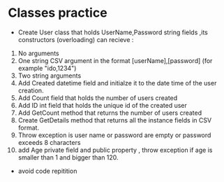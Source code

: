 # Classes practice
* Create User class that holds UserName,Password string fields ,its constructors (overloading) can recieve :
1. No arguments
2. One string CSV argument in the format [userName],[password] (for example "ido,1234")
3. Two string arguments 
4. Add Created datetime field and initialze it to the date time of the user creation.
5. Add Count field that holds the number of users created
6. Add ID int field that holds the unique id of the created user
7. Add GetCount method that returns the number of users created
8. Create GetDetails method that returns all the instance fields in CSV format.
9. Throw exception is user name or password are empty or password exceeds 8 characters
10. add Age private field and public property , throw exception if age is smaller than 1 and bigger than 120.
* avoid code repitition